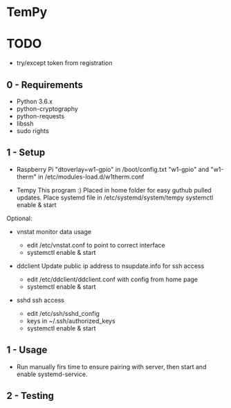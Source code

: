 TemPy
=============================

# TODO #
- try/except token from registration

0 - Requirements
-----------------------------
* Python 3.6.x
* python-cryptography
* python-requests
* libssh
* sudo rights

1 - Setup
-----------------------------
- Raspberry Pi
  "dtoverlay=w1-gpio" in /boot/config.txt
  "w1-gpio" and "w1-therm" in /etc/modules-load.d/w1therm.conf

- Tempy
  This program :) Placed in home folder for easy guthub pulled updates.
  Place systemd file in /etc/systemd/system/tempy
  systemctl enable & start

Optional:

- vnstat
  monitor data usage
  - edit /etc/vnstat.conf to point to correct interface
  - systemctl enable & start

- ddclient
  Update public ip address to nsupdate.info for ssh access
  - edit /etc/ddclient/ddclient.conf with config from home page
  - systemctl enable & start

- sshd
  ssh access
  - edit /etc/ssh/sshd_config
  - keys in ~/.ssh/authorized_keys
  - systemctl enable & start


1 - Usage
-----------------------------
- Run manually firs time to ensure pairing with server,
then start and enable systemd-service.

2 - Testing
-----------------------------
